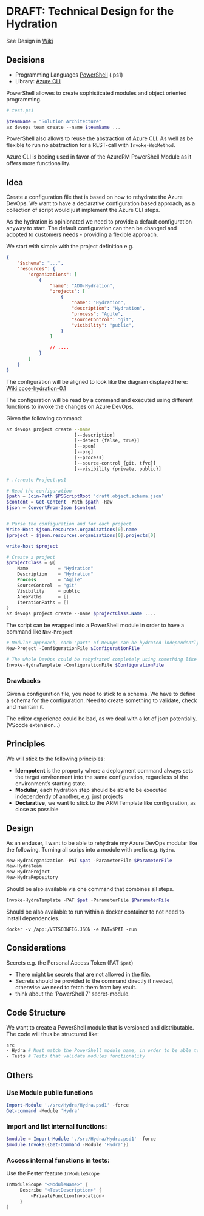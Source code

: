 # DRAFT: Technical Design for the Hydration

See Design in [Wiki](https://servicescode.visualstudio.com/infra-as-code-source/_wiki/wikis/Wiki/4888/Cloud-Center-of-Excellence)

## Decisions

- Programming Languages [PowerShell](https://docs.microsoft.com/en-us/powershell/scripting/whats-new/what-s-new-in-powershell-70?view=powershell-7) (.ps1)
- Library: [Azure CLI](https://docs.microsoft.com/en-us/CLI/azure/install-azure-CLI)

PowerShell allowes to create sophisticated modules and object oriented programming.

```powershell
# test.ps1

$teamName = "Solution Architecture"
az devops team create --name $teamName ...
```

PowerShell also allows to reuse the abstraction of Azure CLI. As well as be flexible to run no abstraction for a REST-call with 
`Invoke-WebMethod`.

Azure CLI is beeing used in favor of the AzureRM PowerShell Module as it offers more functionallity.

## Idea

Create a configuration file that is based on how to rehydrate the Azure DevOps.
We want to have a declarative configuration based approach, as a collection of script would just implement the Azure CLI steps.
 
As the hydration is opinionated we need to provide a default configuration anyway to start.
The default configuration can then be changed and adopted to customers needs - providing a flexible approach.

We start with simple with the project definition e.g.

```json
{
    "$schema": "...",
    "resources": {
        "organizations": [
            {
                "name": "ADO-Hydration",
                "projects": [
                    {
                        "name": "Hydration",
                        "description": "Hydration",
                        "process": "Agile",
                        "sourceControl": "git",
                        "visibility": "public",
                    }
                ]

                // ....
            }
        ]
    }
}
```

The configuration will be aligned to look like the diagram displayed here: [Wiki ccoe-hydration-0.1](https://ADO-Hydration.visualstudio.com/Hydration/_wiki/wikis/Wiki/4888/Cloud-Center-of-Excellence?anchor=ccoe-hydration-0.1) 

The configuration will be read by a command and executed using different functions to invoke the changes on Azure DevOps.

Given the following command:

```sh
az devops project create --name
                         [--description]
                         [--detect {false, true}]
                         [--open]
                         [--org]
                         [--process]
                         [--source-control {git, tfvc}]
                         [--visibility {private, public}]
```


```powershell
# ./create-Project.ps1

# Read the configuration
$path = Join-Path $PSScriptRoot 'draft.object.schema.json'
$content = Get-Content -Path $path -Raw
$json = ConvertFrom-Json $content


# Parse the configuration and for each project
Write-Host $json.resources.organizations[0].name
$project = $json.resources.organizations[0].projects[0]

write-host $project

# Create a project
$projectClass = @{
    Name           = "Hydration" 
    Description    = "Hydration" 
    Process        = "Agile" 
    SourceControl  = "git" 
    Visibility     = public
    AreaPaths      = []
    IterationPaths = []
}
az devops project create --name $projectClass.Name ....
```

The script can be wrapped into a PowerShell module in order to have a command like `New-Project`

```powershell
# Modular approach, each "part" of DevOps can be hydrated independently
New-Project -ConfigurationFile $ConfigurationFile

# The whole DevOps could be rehydrated completely using something like this:
Invoke-HydraTemplate -ConfigurationFile $ConfigurationFile
```

### Drawbacks

Given a configuration file, you need to stick to a schema.
We have to define a schema for the configuration. Need to create something to validate, check and maintain it.

The editor experience could be bad, as we deal with a lot of json potentially. (VScode extension...)

## Principles

We will stick to the following principles: 

- **Idempotent**  is the property where a deployment command always sets the target environment into the same configuration, regardless of the environment’s starting state.
- **Modular**, each hydration step should be able to be executed independently of another, e.g. just projects
- **Declarative**, we want to stick to the ARM Template like configuration, as close as possible

## Design

As an enduser, I want to be able to rehydrate my Azure DevOps modular like the following. Turning all scrips into a module with prefix e.g. `Hydra`.

```powershell
New-HydraOrganization -PAT $pat -ParameterFile $ParameterFile
New-HydraTeam
New-HydraProject
New-HydraRepository
```

Should be also available via one command that combines all steps.

```powershell
Invoke-HydraTemplate -PAT $pat -ParameterFile $ParameterFile
```

Should be also available to run within a docker container to not need to install dependencies. 

```shell
docker -v /app:/VSTSCONFIG.JSON -e PAT=$PAT -run
```


## Considerations

Secrets e.g. the Personal Access Token (PAT `$pat`)

- There might be secrets that are not allowed in the file.
- Secrets should be provided to the command directly if needed, otherwise we need to fetch them from key vault.
- think about the 'PowerShell 7' secret-module.

## Code Structure

We want to create a PowerShell module that is versioned and distributable.
The code will thus be structured like:

```sh
src
- Hydra # Must match the PowerShell module name, in order to be able to be imported
- Tests # Tests that validate modules functionality
```

## Others

### Use Module public functions

```powershell
Import-Module './src/Hydra/Hydra.psd1' -force
Get-command -Module 'Hydra'
```

### Import and list internal functions:

```powershell
$module = Import-Module './src/Hydra/Hydra.psd1' -force
$module.Invoke({Get-Command -Module 'Hydra'})
```

### Access internal functions in tests:

Use the Pester feature `InModuleScope`

```PowerShell
InModuleScope "<ModuleName>" {
     Describe "<TestDescription>" {
         <PrivateFunctionInvocation>
     }
}
```
